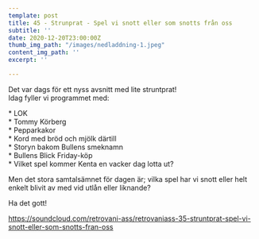 ```yaml
---
template: post
title: 45 - Strunprat - Spel vi snott eller som snotts från oss
subtitle: ''
date: 2020-12-20T23:00:00Z
thumb_img_path: "/images/nedladdning-1.jpeg"
content_img_path: ''
excerpt: ''

---
```

Det var dags för ett nyss avsnitt med lite struntprat!   
Idag fyller vi programmet med:

\* LOK  
\* Tommy Körberg  
\* Pepparkakor  
\* Kord med bröd och mjölk därtill  
\* Storyn bakom Bullens smeknamn  
\* Bullens Blick Friday-köp  
\* Vilket spel kommer Kenta en vacker dag lotta ut?  
  
Men det stora samtalsämnet för dagen är; vilka spel har vi snott eller helt enkelt blivit av med vid utlån eller liknande? 

Ha det gott!

https://soundcloud.com/retrovani-ass/retrovaniass-35-struntprat-spel-vi-snott-eller-som-snotts-fran-oss